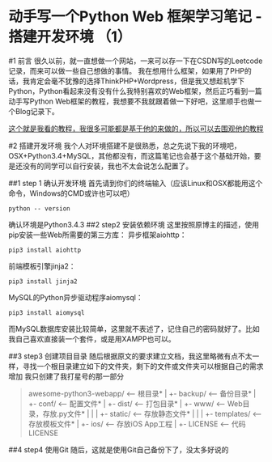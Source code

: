 # 动手写一个Python Web 框架学习笔记 - 搭建开发环境 （1）
#1 前言
很久以前，就一直想做一个网站，一来可以存一下在CSDN写的Leetcode记录，而来可以做一些自己想做的事情。
我在想用什么框架，如果用了PHP的话，我肯定会毫不犹豫的选择ThinkPHP+Wordpress，但是我又想趁机学下Python，Python看起来没有没有什么我特别喜欢的Web框架，然后正巧看到一篇动手写Python Web框架的教程，我想要不我就跟着做一下好吧，这里顺手也做一个Blog记录下。

[这个就是我看的教程，我很多可能都是基于他的来做的，所以可以去围观他的教程](http://www.liaoxuefeng.com/wiki/0014316089557264a6b348958f449949df42a6d3a2e542c000/001432170937506ecfb2f6adf8e4757939732f3e32b781c000)

#2 搭建开发环境
我个人对环境搭建不是很熟悉，总之先说下我的环境吧，OSX+Python3.4+MySQL，其他都没有，而这篇笔记也会基于这个基础开始，要是还没有的同学可以自行安装，我也不太会说怎么配置了。

##1 step 1 确认开发环境
首先请到你们的终端输入（应该Linux和OSX都能用这个命令，Windows的CMD或许也可以吧）

```
python -- version

```
确认环境是Python3.4.3
##2 step2 安装依赖环境
这里按照原博主的描述，使用pip安装一些Web所需要的第三方库：
异步框架aiohttp：
```
pip3 install aiohttp

```
前端模板引擎jinja2：
```
pip3 install jinja2

```
MySQL的Python异步驱动程序aiomysql：
```
pip3 install aiomysql

```

而MySQL数据库安装比较简单，这里就不表述了，记住自己的密码就好了。比如我自己喜欢直接装一个套件，或是用XAMPP也可以。

##3 step3 创建项目目录
随后根据原文的要求建立文档，我这里略微有点不太一样，寻找一个根目录建立如下的文件夹，剩下的文件或文件夹可以根据自己的需求增加
我只创建了我打星号的那一部分
> awesome-python3-webapp/  <-- 根目录*
> |
> +- backup/               <-- 备份目录*
> |
> +- conf/                 <-- 配置文件*
> |
> +- dist/                 <-- 打包目录*
> |
> +- www/                  <-- Web目录，存放.py文件*
> |  |
> |  +- static/            <-- 存放静态文件*
> |  |
> |  +- templates/         <-- 存放模板文件*
> |
> +- ios/                  <-- 存放iOS App工程
> |
> +- LICENSE               <-- 代码LICENSE

##4 step4 使用Git
随后，这就是使用Git自己备份下了，没太多好说的




